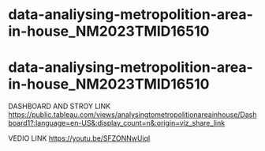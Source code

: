 # data-analiysing-metropolition-area-in-house_NM2023TMID16510
# data-analiysing-metropolition-area-in-house_NM2023TMID16510

DASHBOARD AND STROY LINK
https://public.tableau.com/views/analysingtometropolitionareainhouse/Dashboard1?:language=en-US&:display_count=n&:origin=viz_share_link

VEDIO LINK
https://youtu.be/SFZONNwUiqI
